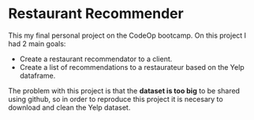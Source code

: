 # Restaurant Recommender
This my final personal project on the CodeOp bootcamp. On this project I had 2 main goals:
* Create a restaurant recommendator to a client.
* Create a list of recommendations to a restaurateur
based on the Yelp dataframe.

The problem with this project is that the  **dataset is too big** to be shared using github, so in order to reproduce this project it is necesary to download and clean the Yelp dataset.
